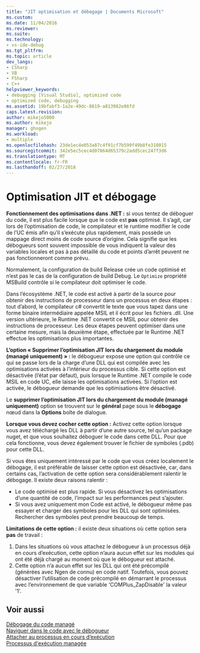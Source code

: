 ```yaml
---
title: "JIT optimisation et débogage | Documents Microsoft"
ms.custom: 
ms.date: 11/04/2016
ms.reviewer: 
ms.suite: 
ms.technology:
- vs-ide-debug
ms.tgt_pltfrm: 
ms.topic: article
dev_langs:
- CSharp
- VB
- FSharp
- C++
helpviewer_keywords:
- debugging [Visual Studio], optimized code
- optimized code, debugging
ms.assetid: 19bfabf3-1a2e-49dc-8819-a813982e86fd
caps.latest.revision: 
author: mikejo5000
ms.author: mikejo
manager: ghogen
ms.workload:
- multiple
ms.openlocfilehash: 23de1ec4e053a87c4f91cf7b599f49b8fe318015
ms.sourcegitcommit: 342e5ec5cec4d07864d65379c2add5cec247f3d6
ms.translationtype: MT
ms.contentlocale: fr-FR
ms.lasthandoff: 02/27/2018
---
```

# <a name="jit-optimization-and-debugging"></a>Optimisation JIT et débogage
**Fonctionnement des optimisations dans .NET :** si vous tentez de déboguer du code, il est plus facile lorsque que le code est **pas** optimisé. Il s’agit, car lors de l’optimisation de code, le compilateur et le runtime modifier le code de l’UC émis afin qu’il s’exécute plus rapidement, mais possède un mappage direct moins de code source d’origine. Cela signifie que les débogueurs sont souvent impossible de vous indiquent la valeur des variables locales et pas à pas détaillé du code et points d’arrêt peuvent ne pas fonctionneront comme prévu.

Normalement, la configuration de build Release crée un code optimisé et n’est pas le cas de la configuration de build Debug. Le `Optimize` propriété MSBuild contrôle si le compilateur doit optimiser le code.

Dans l’écosystème .NET, le code est activé à partir de la source pour obtenir des instructions de processeur dans un processus en deux étapes : tout d’abord, le compilateur c# convertit le texte que vous tapez dans une forme binaire intermédiaire appelée MSIL et il écrit pour les fichiers .dll. Une version ultérieure, le Runtime .NET convertit ce MSIL pour obtenir des instructions de processeur. Les deux étapes peuvent optimiser dans une certaine mesure, mais la deuxième étape, effectuée par le Runtime .NET effectue les optimisations plus importantes.

**L’option « Supprimer l’optimisation JIT lors du chargement du module (managé uniquement) » :** le débogueur expose une option qui contrôle ce qui se passe lors de la charge d’une DLL qui est compilée avec les optimisations activées à l’intérieur du processus cible. Si cette option est désactivée (l’état par défaut), puis lorsque le Runtime .NET compile le code MSIL en code UC, elle laisse les optimisations activées. Si l’option est activée, le débogueur demande que les optimisations être désactivé.

Le **supprimer l’optimisation JIT lors du chargement du module (managé uniquement)** option se trouvent sur le **général** page sous le **débogage** nœud dans la **Options** boîte de dialogue.

**Lorsque vous devez cocher cette option :** Activez cette option lorsque vous avez téléchargé les DLL à partir d’une autre source, tel qu’un package nuget, et que vous souhaitez déboguer le code dans cette DLL. Pour que cela fonctionne, vous devez également trouver le fichier de symboles (.pdb) pour cette DLL.

Si vous êtes uniquement intéressé par le code que vous créez localement le débogage, il est préférable de laisser cette option est désactivée, car, dans certains cas, l’activation de cette option sera considérablement ralentir le débogage. Il existe deux raisons ralentir :

* Le code optimisé est plus rapide. Si vous désactivez les optimisations d’une quantité de code, l’impact sur les performances peut s’ajouter.
* Si vous avez uniquement mon Code est activé, le débogueur même pas essayer et charger des symboles pour les DLL qui sont optimisées. Rechercher des symboles peut prendre beaucoup de temps.

**Limitations de cette option :** il existe deux situations où cette option sera **pas** de travail :

1. Dans les situations où vous attachez le débogueur à un processus déjà en cours d’exécution, cette option n’aura aucun effet sur les modules qui ont été déjà chargé au moment où que le débogueur est attaché.
2. Cette option n’a aucun effet sur les DLL qui ont été précompilé (générées avec Ngen de connu) en code natif. Toutefois, vous pouvez désactiver l’utilisation de code précompilé en démarrant le processus avec l’environnement de que variable 'COMPlus_ZapDisable' la valeur '1'.

## <a name="see-also"></a>Voir aussi  
 [Débogage du code managé](../debugger/debugging-managed-code.md)   
 [Naviguer dans le code avec le débogueur](../debugger/navigating-through-code-with-the-debugger.md)   
 [Attacher au processus en cours d’exécution](../debugger/attach-to-running-processes-with-the-visual-studio-debugger.md)   
 [Processus d'exécution managée](/dotnet/standard/managed-execution-process)
